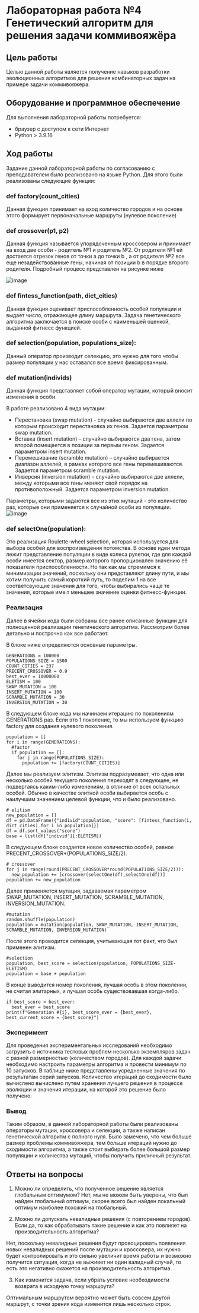# Лабораторная работа №4 Генетический алгоритм для решения задачи коммивояжёра
## Цель работы
Целью данной работы является получение навыков разработки эволюционных алгоритмов для решения комбинаторных задач на примере задачи коммивояжера.
## Оборудование и программное обеспечение
Для выполнения лабораторной работы потребуется:
* браузер с доступом к сети Интернет
* Python > 3.9.16
## Ход работы
Задание данной лабораторной работы по согласованию с преподавателем было реализовано на языке Python. Для этого были реализованы следующие функции:

### def factory(count_cities)
Данная функция принимает на вход количество городов и на основе этого формирует первоначальные маршруты (нулевое поколение)

### def crossover(p1, p2)
Данная функция называется упорядоченным кроссовером и принимает на вход две особи -  родитель №1 и родитель №2. 
От родителя №1 ей достается отрезок генов от точки  a до точки b , а от родителя №2  все еще незадействованные гены, 
начиная от позиции b в порядке второго родителя. Подробный процесс представлен на рисунке ниже



![image](https://user-images.githubusercontent.com/91135334/224931099-6895d279-bfd1-4f62-9e30-5fd6aabc6694.png)

### def fintess_function(path, dict_cities)

Данная функция оценивает приспособленность особей популяции и выдает число, отражающее длину маршрута. Задача генетического алгоритма заключается в поиске особи с наименьшей оценкой, выданной фитнесс функцией.

### def selection(population, populations_size):
Данный оператор производит селекцию, это нужно для того чтобы размер популяции у нас оставался все время фиксированным.

### def mutation(individs)

Данная функция представляет собой оператор мутации, который вносит изменения в особи.

В работе реализовано 4 вида мутации: 

* Перестановка (swap mutation) - случайно выбираются две аллели по которым происходит перестановка их генов. Задается параметром swap mutation.
* Вставка (insert mutation) – случайно выбираются два гена, затем второй помещается в позиции за первым геном. Задается параметром insert mutation.
* Перемешивание (scramble mutation) – случайно выбирается диапазон аллелей, в рамках которого все гены перемешиваются. Задается параметром  scramble mutation.
* Инверсия (inversion mutation) – случайно выбираются две аллели, между которыми все гены меняют свой порядок на противоположный. Задается параметром inversion mutation.

Параметры, которыми задаются все из этих мутаций - это количество раз, которые они применяется к случайной особи из популяции. 
![image](https://user-images.githubusercontent.com/91135334/224950933-4f2e8558-5d12-42a0-b186-3213955cafcb.png)

### def selectOne(population):

Это реализация Roulette-wheel selection, которая используется для выбора особей для воспроизведения потомства. В основе идеи метода лежит представление популяции в виде колеса рулетки, где для каждой особи имеется сектор, размер которого пропорционален значению её показателя приспособленности. Но так как мы стремимся к минимизации значений, поскольку они представляют длину пути, и мы хотим получить самый короткий путь, то поделим 1 на все соответсвующие значения для того, чтобы выбирались чаще те значения, которые име.т меньшее значение оценки фитнесс-функции. 

### Реализация

Далее в ячейки кода были собраны все ранее описанные функции для полноценной реализации генетического алгоритма. Рассмотрим более детально и построчно как все работает.

В блоке ниже определяются основные параметры.

```python3
GENERATIONS = 100000
POPULATIONS_SIZE = 1500
COUNT_CITIES = 237
PRECENT_CROSSOVER = 0.9
best_ever = 10000000
ELETISM = 100
SWAP_MUTATION = 100
INSERT_MUTATION = 100
SCRAMBLE_MUTATION = 30
INVERSION_MUTATION = 30
```

В следующем блоке кода мы начинаем итерацию по поколениям GENERATIONS раз. Если это 1 поколение, то мы используем функцию  factory для создания нулевого поколения.
```python3
population = []
for i in range(GENERATIONS):
  #factor
  if population == []:
    for j in range(POPULATIONS_SIZE):
      population += [factory(COUNT_CITIES)]
```
Далее мы реализуем элитизм. Элитизм подразумевает, что одна или несколько особей текущего поколения переходят в следующее, не подвергаясь каким-либо изменениям, в отличие от всех остальных особей. Обычно в качестве элитной особи выбирается особь с наилучшим значением целевой функции, что и было реализовано.

```python3
# elitism
new_population = []
df = pd.DataFrame({"individ":population, "score": [fintess_function(i, dict_cities) for i in population]})
df = df.sort_values("score")
base = list(df["individ"][:ELETISM])
```
В следующем блоке создается новое количество особей, равное  PRECENT_CROSSOVER*(POPULATIONS_SIZE/2).
```python3
# crossover
for j in range(round(PRECENT_CROSSOVER*round(POPULATIONS_SIZE/2))):
  new_population += [crossover(selectOne(df),selectOne(df))]
population += new_population
```
Далее применяется мутация, задаваемая параметром SWAP_MUTATION, INSERT_MUTATION, SCRAMBLE_MUTATION, INVERSION_MUTATION.

```python3
#mutation
random.shuffle(population)
population = mutation(population, SWAP_MUTATION, INSERT_MUTATION, SCRAMBLE_MUTATION, INVERSION_MUTATION)
```
После этого проводится селекция, учитывающая тот факт, что был применен элитизм.
```python3
#selection
population, best_score = selection(population, POPULATIONS_SIZE- ELETISM)
population = base + population
```
В конце выводится номер поколения, лучшая особь в этом поколении, не считая элитарных, и лучшая особь существовавшая когда-либо. 
```python3
if best_score < best_ever:
  best_ever = best_score
print(f"Generation #{i}, best_score_ever = {best_ever}, best_current_score = {best_score}")
```


### Эксперимент
Для проведения экспериментальных исследований необходимо загрузить
с источника тестовых проблем несколько экземпляров задач с разной
размерностью (количеством городов). Для каждой задачи необходимо
настроить параметры алгоритма и провести минимум по 10 запусков. В
таблице ниже  представлены усредненные значения по результатам серий
запусков. Количество итераций до сходимости было вычислено вычислено путем
хранения лучшего решения в процессе эволюции и значения итерации, на
которой это решение было получено.

### Вывод

Таким образом, в данной лабораторной работы были реализованы операторы мутации, кроссовера и селекции, а также написан генетической алгоритм с полного нуля. Было замечено, что чем больше размер проблемы коммивояжера, тем больше итераций нужно до сходимости алгоритма, а также стоит выбирать более большой размер популяции и количества мутаций, чтобы получить приличный результат.  

## Ответы на вопросы

1. Можно ли определить, что полученное решение является глобальным оптимумом?
Нет, мы не можем быть уверены, что был найден глобальный оптимум, скорее всего был найден локальный оптимум наиболее похожий на глобальный.

2. Можно ли допускать невалидные решения (с повторением городов). Если да, то как обрабатывать такие решение и как это повлияет на производительность алгоритма?

Нет, поскольку невалидные решения будут провоцировать появления новых невалидных решений после мутации и кроссовера, их нужно будет контролировать и это сильно увеличит время работы и возможно получится ситуация, когда не выживет ни один валидный случай, то есть это негативно скажется на производительность алгоритма.


3. Как изменится задача, если убрать условие необходимости возврата в исходную точку маршрута?

Оптимальным маршрутом вероятно может быть совсем другой маршрут, с точки зрения кода изменится лишь несколько строк.
